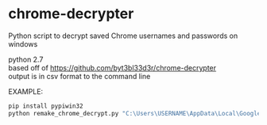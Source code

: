chrome-decrypter
================
Python script to decrypt saved Chrome usernames and passwords on windows

python 2.7  
based off of https://github.com/byt3bl33d3r/chrome-decrypter  
output is in csv format to the command line

EXAMPLE:  

```cmd
pip install pypiwin32
python remake_chrome_decrypt.py "C:\Users\USERNAME\AppData\Local\Google\Chrome\User Data\Default\Login Data" > accounts.csv
```
